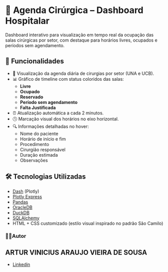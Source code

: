 # 🏥 Agenda Cirúrgica – Dashboard Hospitalar

Dashboard interativo para visualização em tempo real da ocupação das salas cirúrgicas por setor, com destaque para horários livres, ocupados e períodos sem agendamento.

## 🚀 Funcionalidades

- 📅 Visualização da agenda diária de cirurgias por setor (UNA e UCB).
- 📊 Gráfico de timeline com status coloridos das salas:
  - **Livre**
  - **Ocupado**
  - **Reservado**
  - **Período sem agendamento**
  - **Falta Justificada**
- ⏰ Atualização automática a cada 2 minutos.
- 🕓 Marcação visual dos horários no eixo horizontal.
- 🔍 Informações detalhadas no hover:
  - Nome do paciente
  - Horário de início e fim
  - Procedimento
  - Cirurgião responsável
  - Duração estimada
  - Observações

## 🛠 Tecnologias Utilizadas

- [Dash](https://dash.plotly.com/) (Plotly)
- [Plotly Express](https://plotly.com/python/plotly-express/)
- [Pandas](https://pandas.pydata.org/)
- [OracleDB](https://oracle.github.io/python-oracledb/)
- [DuckDB](https://duckdb.org/)
- [SQLAlchemy](https://www.sqlalchemy.org/)
- HTML + CSS customizado (estilo visual inspirado no padrão São Camilo)

### 👨‍💻Autor
ARTUR VINICIUS ARAUJO VIEIRA DE SOUSA
---
- [Linkedin](https://www.linkedin.com/in/arturvavs/)
